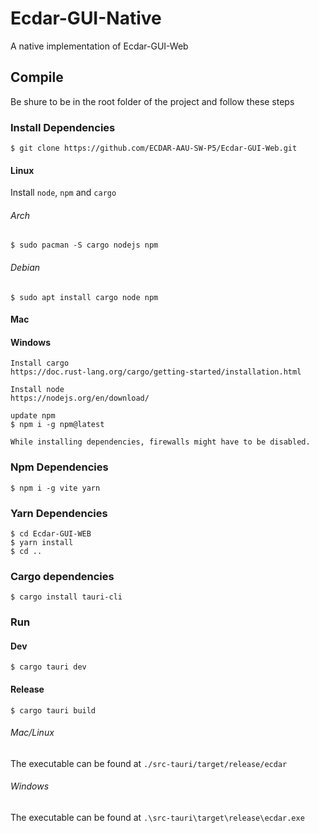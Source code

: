 # Ecdar-GUI-Native

A native implementation of Ecdar-GUI-Web

## Compile
Be shure to be in the root folder of the project and follow these steps

### Install Dependencies


```
$ git clone https://github.com/ECDAR-AAU-SW-P5/Ecdar-GUI-Web.git
```

#### Linux

Install `node`, `npm` and `cargo`
###### Arch
```
$ sudo pacman -S cargo nodejs npm
```

###### Debian
```
$ sudo apt install cargo node npm 
```

#### Mac

#### Windows
```
Install cargo
https://doc.rust-lang.org/cargo/getting-started/installation.html

Install node
https://nodejs.org/en/download/

update npm
$ npm i -g npm@latest

While installing dependencies, firewalls might have to be disabled.
```

### Npm Dependencies
```
$ npm i -g vite yarn

``` 

### Yarn Dependencies
```
$ cd Ecdar-GUI-WEB
$ yarn install
$ cd ..

```

### Cargo dependencies
```
$ cargo install tauri-cli 
```
### Run
#### Dev
```
$ cargo tauri dev
```
#### Release
```
$ cargo tauri build
```

###### Mac/Linux
The executable can be found at `./src-tauri/target/release/ecdar`
###### Windows
The executable can be found at `.\src-tauri\target\release\ecdar.exe`
